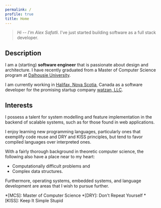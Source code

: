 ```yaml
---
permalink: /
profile: true
title: Home
---
```


> *Hi -- I'm Alex Safatli*. I've just started building software as a full stack developer.

## Description

I am a (starting) **software engineer** that is passionate about design and architecture. I have recently graduated from a Master of Computer Science program at [Dalhousie University](http://dal.ca).

I am currently working in [Halifax, Nova Scotia](https://www.google.ca/maps/place/Halifax,+NS/), Canada as a software developer for the promising startup company [watzan, LLC](http://watzan.com/).

## Interests

I possess a talent for system modelling and feature implementation in the backend of scalable systems, such as for those found in web applications.

I enjoy learning new programming languages, particularly ones that exemplify code reuse and DRY and KISS principles, but tend to favor compiled languages over interpreted ones.

With a fairly thorough background in theoretic computer science, the following also have a place near to my heart:

  - Computationally difficult problems and
  - Complex data structures.

Furthermore, operating systems, embedded systems, and language development are areas that I wish to pursue further.

*[MCS]: Master of Computer Science
*[DRY]: Don't Repeat Yourself
*[KISS]: Keep It Simple Stupid